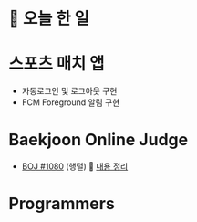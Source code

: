 # :thought_balloon: __오늘 한 일__

# __스포츠 매치 앱__
* 자동로그인 및 로그아웃 구현
* FCM Foreground 알림 구현

# __Baekjoon Online Judge__
* [BOJ #1080](https://www.acmicpc.net/problem/1080) (행렬) :link: [내용 정리](https://github.com/seungrokoh/Beakjoon_OnlineJudge/tree/master/%231080/README.md)

# __Programmers__
